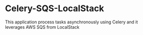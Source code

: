 # Celery-SQS-LocalStack
This application process tasks asynchronously using Celery and it leverages AWS SQS from LocalStack
